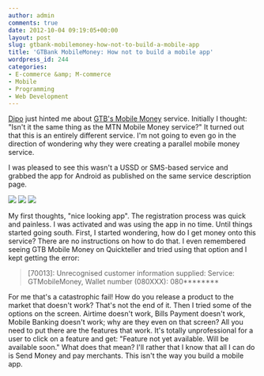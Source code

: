 ```yaml
---
author: admin
comments: true
date: 2012-10-04 09:19:05+00:00
layout: post
slug: gtbank-mobilemoney-how-not-to-build-a-mobile-app
title: 'GTBank MobileMoney: How not to build a mobile app'
wordpress_id: 244
categories:
- E-commerce &amp; M-commerce
- Mobile
- Programming
- Web Development
---
```


[Dipo](http://tnt64.blogspot.com) just hinted me about [GTB's Mobile Money](http://www.gtbank.com/services/e-channels/mobilemoney.html) service. Initially I thought: "Isn't it the same thing as the MTN Mobile Money service?" It turned out that this is an entirely different service. I'm not going to even go in the direction of wondering why they were creating a parallel mobile money service.

I was pleased to see this wasn't a USSD or SMS-based service and grabbed the app for Android as published on the same service description page.



[![](http://blog.timakinbo.com/wp-content/uploads/2012/10/gtbmobilemoney-start-168x300.png)](http://blog.timakinbo.com/wp-content/uploads/2012/10/gtbmobilemoney-start.png) [![](http://blog.timakinbo.com/wp-content/uploads/2012/10/gtbmobilemoney-homescreen-168x300.png)](http://blog.timakinbo.com/wp-content/uploads/2012/10/gtbmobilemoney-homescreen.png) [![](http://blog.timakinbo.com/wp-content/uploads/2012/10/gtbmobilemoney-featurenotavailable-168x300.png)](http://blog.timakinbo.com/wp-content/uploads/2012/10/gtbmobilemoney-featurenotavailable.png)



My first thoughts, "nice looking app". The registration process was quick and painless. I was activated and was using the app in no time. Until things started going south. First, I started wondering, how do I get money onto this service? There are no instructions on how to do that. I even remembered seeing GTB Mobile Money on Quickteller and tried using that option and I kept getting the error:


> [70013]: Unrecognised customer information supplied: Service: GTMobileMoney, Wallet number (080XXX): 080********


For me that's a catastrophic fail! How do you release a product to the market that doesn't work? That's not the end of it. Then I tried some of the options on the screen. Airtime doesn't work, Bills Payment doesn't work, Mobile Banking doesn't work; why are they even on that screen? All you need to put there are the features that work. It's totally unprofessional for a user to click on a feature and get: "Feature not yet available. Will be available soon." What does that mean? I'll rather that I know that all I can do is Send Money and pay merchants. This isn't the way you build a mobile app.
